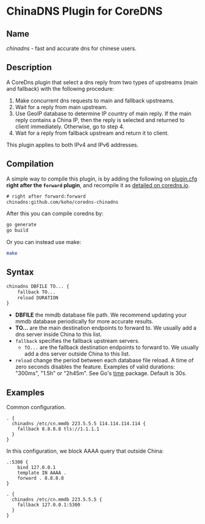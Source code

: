 # ChinaDNS Plugin for CoreDNS

## Name

*chinadns* - fast and accurate dns for chinese users.

## Description

A CoreDns plugin that select a dns reply from two types of upstreams (main and fallback) with the following procedure:

1. Make concurrent dns requests to main and fallback upstreams.
2. Wait for a reply from main upstream.
3. Use GeoIP database to determine IP country of main reply. If the main reply contains a China IP, then the reply is
   selected and returned to client immediately. Otherwise, go to step 4.
4. Wait for a reply from fallback upstream and return it to client.

This plugin applies to both IPv4 and IPv6 addresses.

## Compilation

A simple way to compile this plugin, is by adding the following on [plugin.cfg](https://github.com/coredns/coredns/blob/master/plugin.cfg) __right after the `forward` plugin__,
and recompile it as [detailed on coredns.io](https://coredns.io/2017/07/25/compile-time-enabling-or-disabling-plugins/#build-with-compile-time-configuration-file).

```txt
# right after forward:forward
chinadns:github.com/koho/coredns-chinadns
```

After this you can compile coredns by:

```sh
go generate
go build
```

Or you can instead use make:

```sh
make
```

## Syntax

```txt
chinadns DBFILE TO... {
    fallback TO...
    reload DURATION
}
```

* **DBFILE** the mmdb database file path. We recommend updating your mmdb database periodically for more accurate results.
* **TO...** are the main destination endpoints to forward to. We usually add a dns server inside China to this list.
* `fallback` specifies the fallback upstream servers.
  * `TO...` are the fallback destination endpoints to forward to. We usually add a dns server outside China to this list.
* `reload` change the period between each database file reload. A time of zero seconds disables the feature.
  Examples of valid durations: "300ms", "1.5h" or "2h45m". See Go's [time](https://godoc.org/time) package. Default is 30s.

## Examples

Common configuration.

```corefile
. {
  chinadns /etc/cn.mmdb 223.5.5.5 114.114.114.114 {
    fallback 8.8.8.8 tls://1.1.1.1
  }
}
```

In this configuration, we block AAAA query that outside China:

```corefile
.:5300 {
    bind 127.0.0.1
    template IN AAAA .
    forward . 8.8.8.8
}

. {
  chinadns /etc/cn.mmdb 223.5.5.5 {
    fallback 127.0.0.1:5300
  }
}
```
